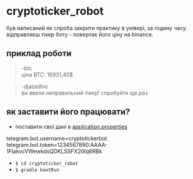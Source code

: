 # cryptoticker_robot

був написаний як спроба закрити практику в універі, за годину часу. відправляєш тікер боту - повертає його ціну на binance.

## приклад роботи

> -btc<br>
> ціна BTC: 16931,40$<br>

> -djaosdlnc<br>
> ви ввели неправильний тікер! спробуйте ще раз

## як заставити його працювати?

- поставити свої дані в [application.properties](https://github.com/qlspd/cryptoticker_robot/blob/main/src/main/resources/application.properties)<br>

telegram.bot.username=cryptotickerbot<br>
telegram.bot.token=1234567890:AAAA-1FlakvcVWewkdsQDKLSSFX20Iq6RBk

- `$ cd cryptoticker_robot`
- `$ gradle bootRun`
